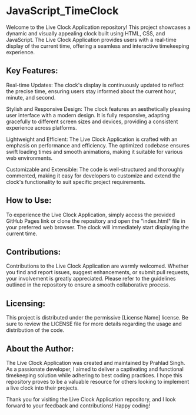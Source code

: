 # JavaScript_TimeClock
Welcome to the Live Clock Application repository! This project showcases a dynamic and visually appealing clock built using HTML, CSS, and JavaScript. The Live Clock Application provides users with a real-time display of the current time, offering a seamless and interactive timekeeping experience.

## Key Features:

Real-time Updates: The clock's display is continuously updated to reflect the precise time, ensuring users stay informed about the current hour, minute, and second.

Stylish and Responsive Design: The clock features an aesthetically pleasing user interface with a modern design. It is fully responsive, adapting gracefully to different screen sizes and devices, providing a consistent experience across platforms.

Lightweight and Efficient: The Live Clock Application is crafted with an emphasis on performance and efficiency. The optimized codebase ensures swift loading times and smooth animations, making it suitable for various web environments.

Customizable and Extensible: The code is well-structured and thoroughly commented, making it easy for developers to customize and extend the clock's functionality to suit specific project requirements.

## How to Use:

To experience the Live Clock Application, simply access the provided GitHub Pages link or clone the repository and open the "index.html" file in your preferred web browser. The clock will immediately start displaying the current time.

## Contributions:

Contributions to the Live Clock Application are warmly welcomed. Whether you find and report issues, suggest enhancements, or submit pull requests, your involvement is greatly appreciated. Please refer to the guidelines outlined in the repository to ensure a smooth collaborative process.

## Licensing:

This project is distributed under the permissive [License Name] license. Be sure to review the LICENSE file for more details regarding the usage and distribution of the code.

## About the Author:

The Live Clock Application was created and maintained by Prahlad Singh. As a passionate developer, I aimed to deliver a captivating and functional timekeeping solution while adhering to best coding practices. I hope this repository proves to be a valuable resource for others looking to implement a live clock into their projects.

Thank you for visiting the Live Clock Application repository, and I look forward to your feedback and contributions! Happy coding!
